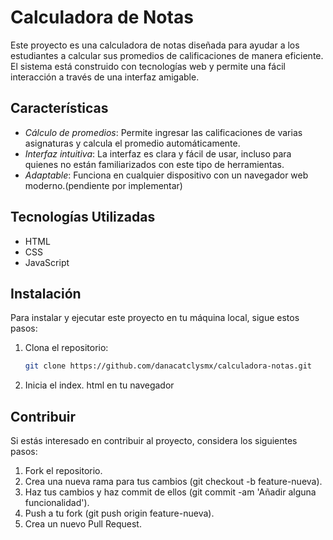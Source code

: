 # Calculadora de Notas

Este proyecto es una calculadora de notas diseñada para ayudar a los estudiantes a calcular sus promedios de calificaciones de manera eficiente. El sistema está construido con tecnologías web y permite una fácil interacción a través de una interfaz amigable.

## Características

- *Cálculo de promedios*: Permite ingresar las calificaciones de varias asignaturas y calcula el promedio automáticamente.
- *Interfaz intuitiva*: La interfaz es clara y fácil de usar, incluso para quienes no están familiarizados con este tipo de herramientas.
- *Adaptable*: Funciona en cualquier dispositivo con un navegador web moderno.(pendiente por implementar)
## Tecnologías Utilizadas

- HTML
- CSS
- JavaScript

## Instalación

Para instalar y ejecutar este proyecto en tu máquina local, sigue estos pasos:

1. Clona el repositorio:
   ```bash
   git clone https://github.com/danacatclysmx/calculadora-notas.git
2. Inicia el index. html en tu navegador 
## Contribuir

Si estás interesado en contribuir al proyecto, considera los siguientes pasos:

1. Fork el repositorio.
2. Crea una nueva rama para tus cambios (git checkout -b feature-nueva).
3. Haz tus cambios y haz commit de ellos (git commit -am 'Añadir alguna funcionalidad').
4. Push a tu fork (git push origin feature-nueva).
5. Crea un nuevo Pull Request.